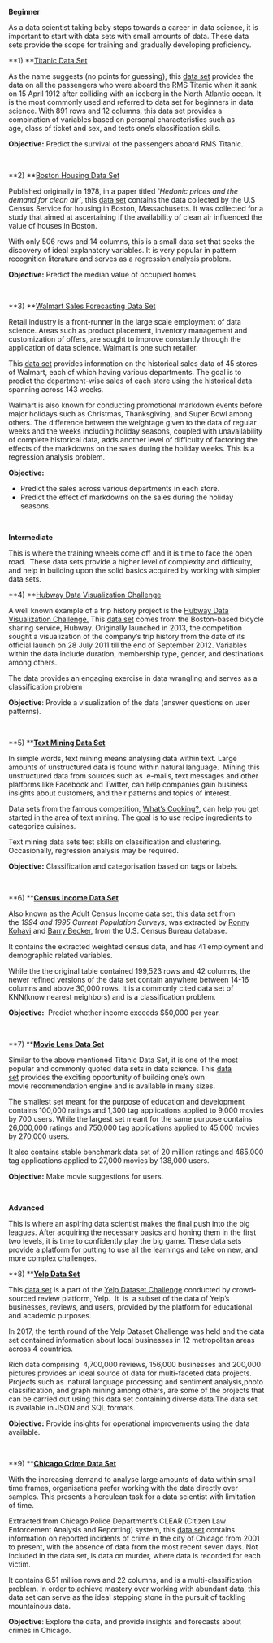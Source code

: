 **Beginner**

As a data scientist taking baby steps towards a career in data science, it is important to start with data sets with small amounts of data. These data sets provide the scope for training and gradually developing proficiency.

**1) **[Titanic Data Set](https://www.kaggle.com/c/titanic)

As the name suggests (no points for guessing), this [data set](https://www.kaggle.com/c/titanic/data) provides the data on all the passengers who were aboard the RMS Titanic when it sank on 15 April 1912 after colliding with an iceberg in the North Atlantic ocean. It is the most commonly used and referred to data set for beginners in data science. With 891 rows and 12 columns, this data set provides a combination of variables based on personal characteristics such as age, class of ticket and sex, and tests one’s classification skills.

**Objective:** Predict the survival of the passengers aboard RMS Titanic.

 

**2) **[Boston Housing Data Set](https://www.kaggle.com/c/boston-housing)

Published originally in 1978, in a paper titled _`Hedonic prices and the demand for clean air’_, this [data set](https://www.kaggle.com/c/boston-housing) contains the data collected by the U.S Census Service for housing in Boston, Massachusetts. It was collected for a study that aimed at ascertaining if the availability of clean air influenced the value of houses in Boston.  

With only 506 rows and 14 columns, this is a small data set that seeks the discovery of ideal explanatory variables. It is very popular in pattern recognition literature and serves as a regression analysis problem.

**Objective:** Predict the median value of occupied homes.

 

**3) **[Walmart Sales Forecasting Data Set](https://www.kaggle.com/c/walmart-recruiting-store-sales-forecasting)

Retail industry is a front-runner in the large scale employment of data science. Areas such as product placement, inventory management and customization of offers, are sought to improve constantly through the application of data science. Walmart is one such retailer.

This [data set](https://www.kaggle.com/c/walmart-recruiting-store-sales-forecasting/data) provides information on the historical sales data of 45 stores of Walmart, each of which having various departments. The goal is to predict the department-wise sales of each store using the historical data spanning across 143 weeks.

Walmart is also known for conducting promotional markdown events before major holidays such as Christmas, Thanksgiving, and Super Bowl among others. The difference between the weightage given to the data of regular weeks and the weeks including holiday seasons, coupled with unavailability of complete historical data, adds another level of difficulty of factoring the effects of the markdowns on the sales during the holiday weeks. This is a regression analysis problem.

**Objective:**

- Predict the sales across various departments in each store.
- Predict the effect of markdowns on the sales during the holiday seasons.

 

**Intermediate**

This is where the training wheels come off and it is time to face the open road.  These data sets provide a higher level of complexity and difficulty, and help in building upon the solid basics acquired by working with simpler data sets.

**4) **[Hubway Data Visualization Challenge](http://hubwaydatachallenge.org/)

A well known example of a trip history project is the [Hubway Data Visualization Challenge.](http://hubwaydatachallenge.org/) This [data set](http://hubwaydatachallenge.org/trip-history-data/) comes from the Boston-based bicycle sharing service, Hubway. Originally launched in 2013, the competition sought a visualization of the company’s trip history from the date of its official launch on 28 July 2011 till the end of September 2012. Variables within the data include duration, membership type, gender, and destinations among others.

The data provides an engaging exercise in data wrangling and serves as a classification problem

**Objective**: Provide a visualization of the data (answer questions on user patterns).

 

**5) **[**Text Mining Data Set**](https://www.kaggle.com/c/whats-cooking)

In simple words, text mining means analysing data within text. Large amounts of unstructured data is found within natural language.  Mining this unstructured data from sources such as  e-mails, text messages and other platforms like Facebook and Twitter, can help companies gain business insights about customers, and their patterns and topics of interest.

Data sets from the famous competition, [What’s Cooking?](https://www.kaggle.com/c/whats-cooking), can help you get started in the area of text mining. The goal is to use recipe ingredients to categorize cuisines.

Text mining data sets test skills on classification and clustering. Occasionally, regression analysis may be required.

**Objective:** Classification and categorisation based on tags or labels.

 

**6) **[**Census Income Data Set**](https://www.kaggle.com/uciml/adult-census-income)

Also known as the Adult Census Income data set, this [data set ](https://www.kaggle.com/uciml/adult-census-income)from the _1994 and 1995 Current Population Surveys,_ was extracted by [Ronny Kohavi](http://robotics.stanford.edu/~ronnyk/) and [Barry Becker](https://www.linkedin.com/in/barrybecker4/), from the U.S. Census Bureau database.  

It contains the extracted weighted census data, and has 41 employment and demographic related variables.

While the the original table contained 199,523 rows and 42 columns, the newer refined versions of the data set contain anywhere between 14-16 columns and above 30,000 rows. It is a commonly cited data set of KNN(know nearest neighbors) and is a classification problem.

**Objective:**  Predict whether income exceeds $50,000 per year.

 

**7) **[**Movie Lens Data Set**](https://www.kaggle.com/c/movie)

Similar to the above mentioned Titanic Data Set, it is one of the most popular and commonly quoted data sets in data science. This [data set](https://www.kaggle.com/c/movie) provides the exciting opportunity of building one’s own movie recommendation engine and is available in many sizes.

The smallest set meant for the purpose of education and development contains 100,000 ratings and 1,300 tag applications applied to 9,000 movies by 700 users. While the largest set meant for the same purpose contains 26,000,000 ratings and 750,000 tag applications applied to 45,000 movies by 270,000 users.

It also contains stable benchmark data set of 20 million ratings and 465,000 tag applications applied to 27,000 movies by 138,000 users.

**Objective:** Make movie suggestions for users.

 

**Advanced**

This is where an aspiring data scientist makes the final push into the big leagues. After acquiring the necessary basics and honing them in the first two levels, it is time to confidently play the big game. These data sets provide a platform for putting to use all the learnings and take on new, and more complex challenges.

**8) **[**Yelp Data Set**](https://www.yelp.com/dataset/challenge)

This [data set](https://www.yelp.com/dataset/challenge) is a part of the [Yelp Dataset Challenge](https://www.yelp.com/dataset/challenge) conducted by crowd-sourced review platform, Yelp.  It  is  a subset of the data of Yelp’s businesses, reviews, and users, provided by the platform for educational and academic purposes.

In 2017, the tenth round of the Yelp Dataset Challenge was held and the data set contained information about local businesses in 12 metropolitan areas across 4 countries.

Rich data comprising  4,700,000 reviews, 156,000 businesses and 200,000 pictures provides an ideal source of data for multi-faceted data projects. Projects such as  natural language processing and sentiment analysis,photo classification, and graph mining among others, are some of the projects that can be carried out using this data set containing diverse data.The data set is available in JSON and SQL formats.

**Objective:** Provide insights for operational improvements using the data available.

 

**9) **[**Chicago Crime Data Set**](https://www.kaggle.com/currie32/crimes-in-chicago)

With the increasing demand to analyse large amounts of data within small time frames, organisations prefer working with the data directly over samples. This presents a herculean task for a data scientist with limitation of time.

Extracted from Chicago Police Department’s CLEAR (Citizen Law Enforcement Analysis and Reporting) system, this [data set](https://data.cityofchicago.org/Public-Safety/Crimes-2001-to-present/ijzp-q8t2) contains information on reported incidents of crime in the city of Chicago from 2001 to present, with the absence of data from the most recent seven days. Not included in the data set, is data on murder, where data is recorded for each victim.

It contains 6.51 million rows and 22 columns, and is a multi-classification problem. In order to achieve mastery over working with abundant data, this data set can serve as the ideal stepping stone in the pursuit of tackling mountainous data.

**Objective**: Explore the data, and provide insights and forecasts about crimes in Chicago.

 
